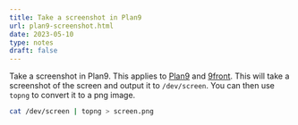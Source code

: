 ```yaml
---
title: Take a screenshot in Plan9
url: plan9-screenshot.html
date: 2023-05-10
type: notes
draft: false
---
```


Take a screenshot in Plan9. This applies to [Plan9](https://9p.io/plan9/) and
[9front](https://9front.org/). This will take a screenshot of the screen and
output it to `/dev/screen`. You can then use `topng` to convert it to a png
image.

```sh
cat /dev/screen | topng > screen.png
```
